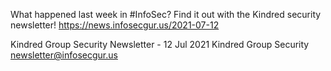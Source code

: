 What happened last week in #InfoSec? Find it out with the Kindred security newsletter!
https://news.infosecgur.us/2021-07-12

Kindred Group Security Newsletter - 12 Jul 2021
Kindred Group Security
newsletter@infosecgur.us
 
